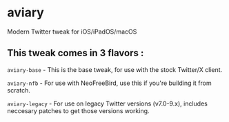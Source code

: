 # aviary
Modern Twitter tweak for iOS/iPadOS/macOS

## This tweak comes in 3 flavors :

`aviary-base` - This is the base tweak, for use with the stock Twitter/X client.

`aviary-nfb` - For use with NeoFreeBird, use this if you're building it from scratch.

`aviary-legacy` - For use on legacy Twitter versions (v7.0-9.x), includes neccesary patches to get those versions working.
